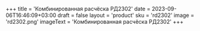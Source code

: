 +++
title = 'Комбинированная расчёска РД2302'
date = 2023-09-06T16:46:09+03:00
draft = false
layout = 'product'
sku = 'rd2302'
image = 'rd2302.png'
imageText = 'Комбинированная расчёска РД2302'
+++
